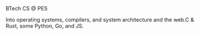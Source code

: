 BTech CS @ PES

Into operating systems, compilers, and system architecture and the web.C & Rust, some Python, Go, and JS.
